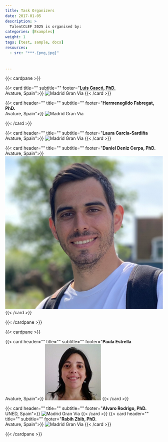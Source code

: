```yaml
---
title: Task Organizers
date: 2017-01-05
description: >
  TalentCLEF 2025 is organised by:
categories: [Examples]
weight: 1
tags: [test, sample, docs]
resources:
  - src: "***.{png,jpg}"


---
```


{{< cardpane >}}

{{< card  title="" subtitle=""
          footer="[**Luis Gascó, PhD.**](https://luisgasco.es/) <br> Avature, Spain">}}
          <img src="luisgasco.png" alt="Madrid Gran Via" class="full-width-image">
{{< /card >}}

{{< card header="" title="" subtitle=""
          footer="**Hermenegildo Fabregat, PhD.** <br> Avature, Spain">}}
          <img src="gildo.jpg" alt="Madrid Gran Via" class="full-width-image">

{{< /card >}}

{{< card header="" title="" subtitle=""
          footer="**Laura García-Sardiña** <br> Avature, Spain">}}
          <img src="laura_garcia.jpg" alt="Madrid Gran Via" class="full-width-image">
{{< /card >}}

{{< card header="" title="" subtitle=""
          footer="**Daniel Deniz Cerpa, PhD.** <br> Avature, Spain">}}
          <img src="daniel_deniz.jpg" alt="Madrid Gran Via" class="full-width-image">
{{< /card >}}


{{< /cardpane >}}



{{< cardpane >}}


{{< card header="" title="" subtitle=""
          footer="**Paula Estrella** <br> Avature, Spain">}}
          <img src="paula_estrella.jpg" alt="Madrid Gran Via" class="full-width-image">
{{< /card >}}

{{< card header="" title="" subtitle=""
          footer="**Alvaro Rodrigo, PhD.** <br> UNED, Spain">}}
          <img src="alvaro_rodrigo.png" alt="Madrid Gran Via" class="full-width-image">
{{< /card >}}
{{< card header="" title="" subtitle=""
          footer="**Rabih Zbib, PhD.** <br> Avature, Spain">}}
          <img src="rabih.jpg" alt="Madrid Gran Via" class="full-width-image">
{{< /card >}}

{{< /cardpane >}}



